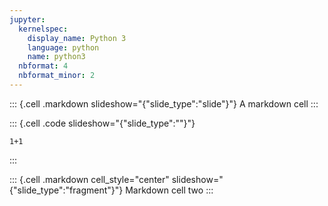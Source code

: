 ```yaml
---
jupyter:
  kernelspec:
    display_name: Python 3
    language: python
    name: python3
  nbformat: 4
  nbformat_minor: 2
---
```


::: {.cell .markdown slideshow="{"slide_type":"slide"}"}
A markdown cell
:::

::: {.cell .code slideshow="{"slide_type":""}"}
``` {.python}
1+1
```
:::

::: {.cell .markdown cell_style="center" slideshow="{"slide_type":"fragment"}"}
Markdown cell two
:::
